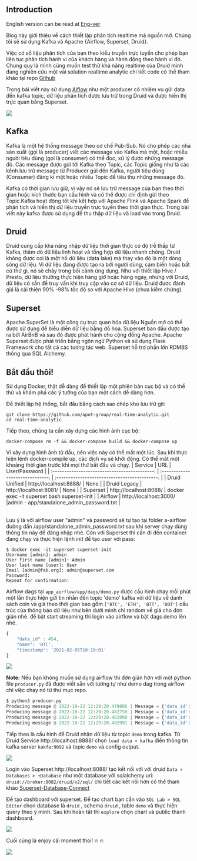 ## Introduction
English version can be read at [Eng-ver](https://dnguyenngoc.github.io//posts/real-time-analytics-airflow-kafka-druid-superset/)

Blog này giới thiệu về cách thiết lập phân tích realtime mã nguồn mở. Chúng tôi sẽ sử dụng Kafka và Apache {Airflow, Superset, Druid}. 

Việc có số liệu phân tích của bạn theo kiểu truyền trực tuyến cho phép bạn liên tục phân tích hành vi của khách hàng và hành động theo hành vi đó. Chung quy là mình cũng muốn test thử khả năng realtime của Druid mình đang nghiên cứu một vài solution realtime analytic chi tiết code có thể tham khảo tại repo [Github](https://github.com/apot-group/real-time-analytic)

Trong bài viết này sử dụng [Aiflow](https://airflow.apache.org/) như một producer có nhiệm vụ gửi data đến kafka topic, dữ liệu phân tích được lưu trữ trong Druid và được hiển thị trực quan bằng Superset.

![](https://images.viblo.asia/80181253-1bb4-4f9a-8767-bb8cac951f94.png)

## Kafka
Kafka là một hệ thống message theo cơ chế Pub-Sub. Nó cho phép các nhà sản xuất (gọi là producer) viết các message vào Kafka mà một, hoặc nhiều người tiêu dùng (gọi là consumer) có thể đọc, xử lý được những message đó. Các message được gửi tới Kafka theo Topic, các Topic giống như là các kênh lưu trữ message từ Producer gửi đến Kafka, người tiêu dùng (Consumer) đăng kí một hoặc nhiều Topic để tiêu thụ những message đó.

Kafka có thời gian lưu giữ, vì vậy nó sẽ lưu trữ message của bạn theo thời gian hoặc kích thước bạn cấu hình và có thể được chỉ định gửi theo Topic.Kafka hoạt động tốt khi kết hợp với Apache Flink và Apache Spark để phân tích và hiển thị dữ liệu truyền trực tuyến theo thời gian thực. Trong bài viết này kafka được sử dụng để thu thập dữ liệu và load vào trong Druid.

## Druid
Druid cung cấp khả năng nhập dữ liệu thời gian thực có độ trễ thấp từ Kafka, thăm dò dữ liệu linh hoạt và tổng hợp dữ liệu nhanh chóng. Druid không được coi là một hồ dữ liệu (data lake) mà thay vào đó là một dòng sông dữ liệu. Vì dữ liệu đang được tạo ra bởi người dùng, cảm biến hoặc bất cứ thứ gì, nó sẽ chảy trong bối cảnh ứng dụng. Như với thiết lập Hive / Presto, dữ liệu thường thực hiện hàng giờ hoặc hàng ngày, nhưng với Druid, dữ liệu có sẵn để truy vấn khi truy cập vào cơ sở dữ liệu. Druid đươc đánh giá là cải thiện 90% -98% tốc độ so với Apache Hive (chưa kiểm chứng).

## Superset
Apache SuperSet là một công cụ trực quan hóa dữ liệu Nguồn mở có thể được sử dụng để biểu diễn dữ liệu bằng đồ họa. Superset ban đầu được tạo ra bởi AirBnB và sau đó được phát hành cho cộng đồng Apache. Apache Superset được phát triển bằng ngôn ngữ Python và sử dụng Flask Framework cho tất cả các tương tác web. Superset hỗ trợ phần lớn RDMBS thông qua SQL Alchemy. 

## Bắt đầu thôi!
 Sử dụng Docker, thật dễ dàng để thiết lập một phiên bản cục bộ và có thể thử và khám phá các ý tưởng của bạn một cách dễ dàng hơn.

Để thiết lập hệ thống, bắt đầu bằng cách sao chép kho lưu trữ git:
   ```
   git clone https://github.com/apot-group/real-time-analytic.git
   cd real-time-analytic
   ```

 Tiếp theo, chúng ta cần xây dựng các hình ảnh cục bộ:
 ```
 docker-compose rm -f && docker-compose build && docker-compose up
 ```

 Vì xây dựng hình ảnh từ đầu, nên việc này có thể mất một lúc. Sau khi thực hiện lệnh docker-compile up, các dịch vụ sẽ khởi động. Có thể mất một khoảng thời gian trước khi mọi thứ bắt đầu và chạy.
| Service                                            | URL                              | User/Password                                 |
| :-------------------------------------------: | :------------------------------: | :-------------------------------------------: |
| Druid Unified                | http://localhost:8888/           | None                                          |
| Druid Legacy                  | http://localhost:8081/           | None                                          |
| Superset                                        | http://localhost:8088/           | docker exec -it superset bash superset-init   |
| Airflow                                           | http://localhost:3000/           |admin - app/standalone_admin_password.txt   |

<br>
Lưu ý là với airflow user "admin" và password sẽ tự tạo tại  folder a-airflow đường dẩn /app/standalone_admin_password.txt sau khi server chạy dùng thông tin này để đăng nhập nhé. Còn với Superset thì cần đi đến container đang chạy và thực hiện lệnh init để tạo user với pass:

```shell
$ docker exec -it superset superset-init
Username [admin]: admin
User first name [admin]: Admin
User last name [user]: User
Email [admin@fab.org]: admin@superset.com
Password:
Repeat for confirmation:
```

Airflow dags tại ```app_airflow/app/dags/demo.py```  được cấu hình chạy mỗi phút một lần thực hiện gửi tin nhắn đến topic 'demo' kafka với dữ liệu về danh sách coin và giá theo thời gian bao gồm ```['BTC', 'ETH', 'BTT', 'DOT']``` cấu trúc của thông báo dữ liệu như bên dưới mình chỉ random về giá cho đơn giản nhé. để bật start streaming thì login vào airflow và bật dags demo lên nhé.

```javascript
{
    "data_id" : 454,
    "name": 'BTC',
    "timestamp": '2021-02-05T10:10:01'
}
```

![](https://images.viblo.asia/2961ccf7-0b42-48cc-88f7-ec65cf648d9e.png)

**Note:** Nếu bạn không muốn sử dụng airflow thì đơn giản hơn với một python file `producer.py` đã được viết sẵn với tương tự như demo dag trong airflow chỉ việc chạy nó từ thư mục repo.
```python
$ python3 producer.py
Producing message @ 2022-10-22 12:29:20.479806 | Message = {'data_id': 100, 'name': 'BTC', 'timestamp': 1666391360}
Producing message @ 2022-10-22 12:29:20.482750 | Message = {'data_id': 23, 'name': 'ETH', 'timestamp': 1666391360}
Producing message @ 2022-10-22 12:29:20.482898 | Message = {'data_id': 32, 'name': 'BTT', 'timestamp': 1666391360}
Producing message @ 2022-10-22 12:29:20.482991 | Message = {'data_id': 158, 'name': 'DOT', 'timestamp': 1666391360}
```


Tiếp theo là cấu hình  để Druid nhận dữ liệu từ topic ```demo``` trong kafka. Từ Druid Service http://localhost:8888/ chọn ```load data > kafka``` điền thông tin kafka server ```kakfa:9092``` và topic  ```demo``` và config output.

 ![](https://images.viblo.asia/4bdf7bf6-e3a6-40e5-ac9f-e7a75b61d476.gif)

 Login vào Superset http://localhost:8088/ tạo kết nối với với druid ```Data > Databases > +Database``` như một database với sqlalchemy uri: ```druid://broker:8082/druid/v2/sql/```  chi tiết các kết nối hơn có thể tham khảo [Superset-Database-Connect](https://superset.apache.org/docs/databases/db-connection-ui)

Để tạo dashboard với superset. Để tạo chart bạn cần vào ```SQL Lab > SQL Editor``` chọn database là `druid` , schema `druid` , table `demo` và thực hiện query theo ý mình. Sau khi hoàn tất thì `explore`  chọn chart và public thành dashboard.

![](https://images.viblo.asia/9b1c9a07-4646-4dd7-99ec-1a2ab40ed146.png)

Cuối cùng là enjoy cái moment thoi! :fire: :fire:

![](https://images.viblo.asia/80181253-1bb4-4f9a-8767-bb8cac951f94.png)